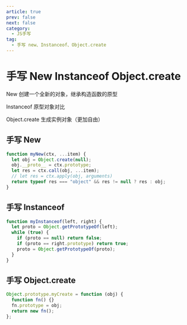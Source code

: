 ```yaml
---
article: true
prev: false
next: false
category:
  - JS手写
tag:
  - 手写 new、Instanceof、Object.create
---
```


# 手写 New Instanceof Object.create

New 创建一个全新的对象，继承构造函数的原型

Instanceof 原型对象对比

Object.create 生成实例对象（更加自由）

<!-- more -->

## 手写 New

```js
function myNew(ctx, ...item) {
  let obj = Object.create(null);
  obj.__proto__ = ctx.prototype;
  let res = ctx.call(obj, ...item);
  // let res = ctx.apply(obj, arguments)
  return typeof res === "object" && res != null ? res : obj;
}
```

## 手写 Instanceof

```js
function myInstanceof(left, right) {
  let proto = Object.getPrototypeOf(left);
  while (true) {
    if (proto == null) return false;
    if (proto == right.prototype) return true;
    proto = Object.getPrototypeOf(proto);
  }
}
```

## 手写 Object.create

```js
Object.prototype.myCreate = function (obj) {
  function fn() {}
  fn.prototype = obj;
  return new fn();
};
```

